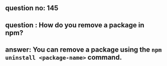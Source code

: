 
      
## question no: 145

## question : How do you remove a package in npm?

## answer: You can remove a package using the `npm uninstall <package-name>` command.
      